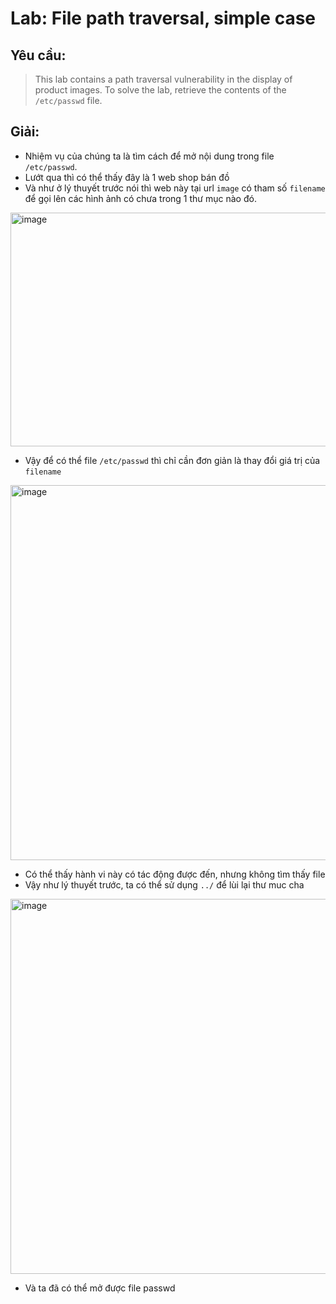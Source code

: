 # Lab: File path traversal, simple case

## Yêu cầu:
> This lab contains a path traversal vulnerability in the display of product images.
> To solve the lab, retrieve the contents of the `/etc/passwd` file.

## Giải:
- Nhiệm vụ của chúng ta là tìm cách để mở nội dung trong file `/etc/passwd`.
- Lướt qua thì có thể thấy đây là 1 web shop bán đồ
- Và như ở lý thuyết trước nói thì web này tại url `image` có tham số `filename` để gọi lên các hình ảnh có chưa trong 1 thư mục nào đó.
<img width="958" height="374" alt="image" src="https://github.com/user-attachments/assets/d3514cb8-b365-4f7a-837a-496c4970bfed" />

- Vậy để có thể file `/etc/passwd` thì chỉ cần đơn giản là thay đổi giá trị của `filename`
<img width="600" alt="image" src="https://github.com/user-attachments/assets/2630d6b7-b3b6-431b-b1bf-6754138f8ad1" />

- Có thể thấy hành vi này có tác động được đến, nhưng không tìm thấy file
- Vậy như lý thuyết trước, ta có thể sử dụng `../` để lùi lại thư muc cha
<img width="600" alt="image" src="https://github.com/user-attachments/assets/a78372bb-40fd-4048-b8c7-c9b3633e94a5" />

- Và ta đã có thể mở được file passwd
